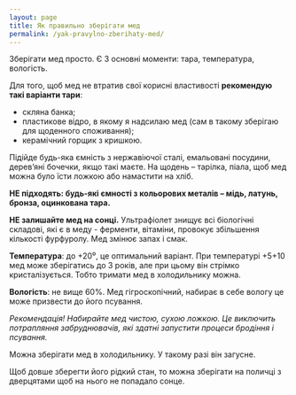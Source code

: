 ```yaml
---
layout: page
title: Як правильно зберігати мед
permalink: /yak-pravylno-zberihaty-med/
---
```


Зберігати мед просто. Є 3 основні моменти: тара, температура, вологість.

Для того, щоб мед не втратив свої корисні властивості **рекомендую такі варіанти тари**:
- скляна банка;
- пластикове відро, в якому я надсилаю мед (сам в такому зберігаю для щоденного споживання);
- керамічний горщик з кришкою.

Підійде будь-яка ємність з нержавіючої сталі, емальовані посудини, дерев’яні бочечки, якщо такі маєте.
На щодень – тарілка, піала, щоб мед можна було їсти ложкою або намастити на хліб.

**НЕ підходять: будь-які ємності з кольорових металів – мідь, латунь, бронза, оцинкована тара.**

**НЕ залишайте мед на сонці.**
Ультрафіолет знищує всі біологічні складові, які є в меду - ферменти,
вітаміни, провокує збільшення кількості фурфуролу. Мед змінює запах і смак.

**Температура**: до +20⁰, це оптимальний варіант.
При температурі +5+10 мед може зберігатись до 3 років, але при цьому він стрімко кристалізується.
Тобто тримати мед в холодильнику можна.

**Вологість**: не вище 60%. Мед гігроскопічний, набирає в себе вологу це може призвести до його псування.

*Рекомендація! Набирайте мед чистою, сухою ложкою. Це виключить потрапляння забруднювачів,*
*які здатні запустити процеси бродіння і псування.*

Можна зберігати мед в холодильнику. У такому разі він загусне.

Щоб довше зберегти його рідкий стан, то можна зберігати на поличці з дверцятами щоб на нього не попадало сонце.
